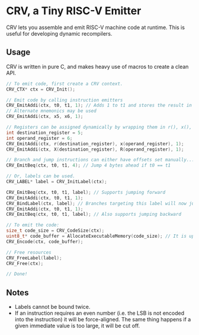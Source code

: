 # CRV, a Tiny RISC-V Emitter

CRV lets you assemble and emit RISC-V machine code at runtime. This is useful for developing dynamic recompilers.

## Usage

CRV is written in pure C, and makes heavy use of macros to create a clean API.

```c
// To emit code, first create a CRV context.
CRV_CTX* ctx = CRV_Init();

// Emit code by calling instruction emitters
CRV_EmitAddi(ctx, t0, t1, 1); // Adds 1 to t1 and stores the result in t0
// Alternate mnemonics may be used
CRV_EmitAddi(ctx, x5, x6, 1);

// Registers can be assigned dynamically by wrapping them in r(), x(), R(), or X()
int destination_register = 5;
int operand_register = 6;
CRV_EmitAddi(ctx, r(destination_register), x(operand_register), 1);
CRV_EmitAddi(ctx, X(destination_register), R(operand_register), 1);

// Branch and jump instructions can either have offsets set manually...
CRV_EmitBeq(ctx, t0, t1, 4); // Jump 4 bytes ahead if t0 == t1

// Or, labels can be used.
CRV_LABEL* label = CRV_InitLabel(ctx);

CRV_EmitBeq(ctx, t0, t1, label); // Supports jumping forward
CRV_EmitAddi(ctx, t0, t1, 1);
CRV_BindLabel(ctx, label); // Branches targeting this label will now jump here.
CRV_EmitAddi(ctx, t0, t1, 1);
CRV_EmitBeq(ctx, t0, t1, label); // Also supports jumping backward

// To emit the code:
size_t code_size = CRV_CodeSize(ctx);
uint8_t* code_buffer = AllocateExecutableMemory(code_size); // It is up to the user to implement this!
CRV_Encode(ctx, code_buffer);

// Free resources
CRV_FreeLabel(label);
CRV_Free(ctx);

// Done!
```

## Notes
- Labels cannot be bound twice.
- If an instruction requires an even number (i.e. the LSB is not encoded into the instruction) it will be force-aligned. The same thing happens if a given immediate value is too large, it will be cut off.